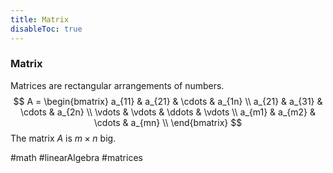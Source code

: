 ```yaml
---
title: Matrix
disableToc: true
---
```


### Matrix
Matrices are rectangular arrangements of numbers.
$$
A =
\begin{bmatrix}
	a_{11} & a_{21} & \cdots & a_{1n} \\
	a_{21} & a_{31} & \cdots & a_{2n} \\
	\vdots & \vdots & \ddots & \vdots \\
	a_{m1} & a_{m2} & \cdots & a_{mn} \\
\end{bmatrix}
$$
The matrix $A$ is $m \times n$ big.

#math #linearAlgebra #matrices
